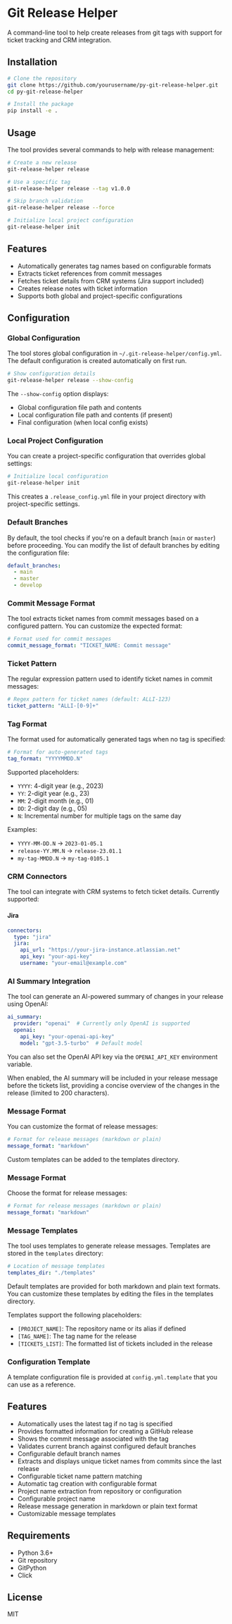 # Git Release Helper

A command-line tool to help create releases from git tags with support for ticket tracking and CRM integration.

## Installation

```bash
# Clone the repository
git clone https://github.com/yourusername/py-git-release-helper.git
cd py-git-release-helper

# Install the package
pip install -e .
```

## Usage

The tool provides several commands to help with release management:

```bash
# Create a new release
git-release-helper release

# Use a specific tag
git-release-helper release --tag v1.0.0

# Skip branch validation
git-release-helper release --force

# Initialize local project configuration
git-release-helper init
```

## Features

- Automatically generates tag names based on configurable formats
- Extracts ticket references from commit messages
- Fetches ticket details from CRM systems (Jira support included)
- Creates release notes with ticket information
- Supports both global and project-specific configurations

## Configuration

### Global Configuration

The tool stores global configuration in `~/.git-release-helper/config.yml`. The default configuration is created automatically on first run.

```bash
# Show configuration details
git-release-helper release --show-config
```

The `--show-config` option displays:
- Global configuration file path and contents
- Local configuration file path and contents (if present)
- Final configuration (when local config exists)

### Local Project Configuration

You can create a project-specific configuration that overrides global settings:

```bash
# Initialize local configuration
git-release-helper init
```

This creates a `.release_config.yml` file in your project directory with project-specific settings.

### Default Branches

By default, the tool checks if you're on a default branch (`main` or `master`) before proceeding. You can modify the list of default branches by editing the configuration file:

```yaml
default_branches:
  - main
  - master
  - develop
```

### Commit Message Format

The tool extracts ticket names from commit messages based on a configured pattern. You can customize the expected format:

```yaml
# Format used for commit messages
commit_message_format: "TICKET_NAME: Commit message"
```

### Ticket Pattern

The regular expression pattern used to identify ticket names in commit messages:

```yaml
# Regex pattern for ticket names (default: ALLI-123)
ticket_pattern: "ALLI-[0-9]+"
```

### Tag Format

The format used for automatically generated tags when no tag is specified:

```yaml
# Format for auto-generated tags
tag_format: "YYYYMMDD.N"
```

Supported placeholders:
- `YYYY`: 4-digit year (e.g., 2023)
- `YY`: 2-digit year (e.g., 23)
- `MM`: 2-digit month (e.g., 01)
- `DD`: 2-digit day (e.g., 05)
- `N`: Incremental number for multiple tags on the same day

Examples:
- `YYYY-MM-DD.N` → `2023-01-05.1`
- `release-YY.MM.N` → `release-23.01.1`
- `my-tag-MMDD.N` → `my-tag-0105.1`

### CRM Connectors

The tool can integrate with CRM systems to fetch ticket details. Currently supported:

#### Jira

```yaml
connectors:
  type: "jira"
  jira:
    api_url: "https://your-jira-instance.atlassian.net"
    api_key: "your-api-key"
    username: "your-email@example.com"
```

### AI Summary Integration

The tool can generate an AI-powered summary of changes in your release using OpenAI:

```yaml
ai_summary:
  provider: "openai"  # Currently only OpenAI is supported
  openai:
    api_key: "your-openai-api-key"
    model: "gpt-3.5-turbo"  # Default model
```

You can also set the OpenAI API key via the `OPENAI_API_KEY` environment variable.

When enabled, the AI summary will be included in your release message before the tickets list, providing a concise overview of the changes in the release (limited to 200 characters).

### Message Format

You can customize the format of release messages:

```yaml
# Format for release messages (markdown or plain)
message_format: "markdown"
```

Custom templates can be added to the templates directory.

### Message Format

Choose the format for release messages:

```yaml
# Format for release messages (markdown or plain)
message_format: "markdown"
```

### Message Templates

The tool uses templates to generate release messages. Templates are stored in the `templates` directory:

```yaml
# Location of message templates
templates_dir: "./templates"
```

Default templates are provided for both markdown and plain text formats. You can customize these templates by editing the files in the templates directory.

Templates support the following placeholders:
- `[PROJECT_NAME]`: The repository name or its alias if defined
- `[TAG_NAME]`: The tag name for the release
- `[TICKETS_LIST]`: The formatted list of tickets included in the release

### Configuration Template

A template configuration file is provided at `config.yml.template` that you can use as a reference.

## Features

- Automatically uses the latest tag if no tag is specified
- Provides formatted information for creating a GitHub release
- Shows the commit message associated with the tag
- Validates current branch against configured default branches
- Configurable default branch names
- Extracts and displays unique ticket names from commits since the last release
- Configurable ticket name pattern matching
- Automatic tag creation with configurable format
- Project name extraction from repository or configuration
- Configurable project name
- Release message generation in markdown or plain text format
- Customizable message templates

## Requirements

- Python 3.6+
- Git repository
- GitPython
- Click

## License

MIT